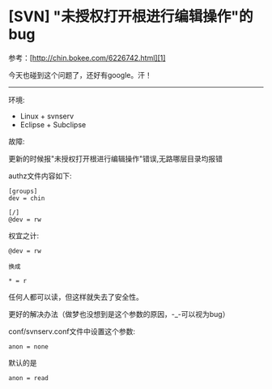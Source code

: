 # [SVN] "未授权打开根进行编辑操作"的bug

参考：[http://chin.bokee.com/6226742.html][1]

今天也碰到这个问题了，还好有google。汗！

-------------------------------

环境:

 * Linux + svnserv
 * Eclipse + Subclipse

故障:

更新的时候报"未授权打开根进行编辑操作"错误,无路哪层目录均报错

authz文件内容如下:

```
[groups]
dev = chin

[/]
@dev = rw
```

权宜之计:

```
@dev = rw

换成

* = r
```

任何人都可以读，但这样就失去了安全性。

更好的解决办法（做梦也没想到是这个参数的原因，-_-可以视为bug）

conf/svnserv.conf文件中设置这个参数:

```
anon = none
```

默认的是

```
anon = read
```


[1]:http://chin.bokee.com/6226742.html
